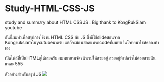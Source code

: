 # Study-HTML-CSS-JS
study and summary about HTML CSS JS . Big thank to KongRukSiam youtube

อันนี้ผมทำเพื่อสรุปการใช้งาน HTML CSS กับ JS ซึ่งก็ใช้slideสอนจาก Kongruksiamในyoutubeมาครับ
แต่ก็จะมีการสอดแทรกcodeที่ผมทำเป็นโจทย์มาใช้หัดลองทำเอง

เปิดไฟล์ที่เป็นHTMLดูได้เลยครับ ผมพยายามจัดหน้าเวปให้สวยอยู่ สวยอยู่ที่แปลว่าไม่ค่อยสวยนั่นแหละ 555

ตัวอย่างสำหรับสรุป JS
![](file:///Users/ton/Desktop/%E0%B8%81%E0%B8%B2%E0%B8%A3%E0%B8%9A%E0%B8%B1%E0%B8%99%E0%B8%97%E0%B8%B6%E0%B8%81%E0%B8%AB%E0%B8%99%E0%B9%89%E0%B8%B2%E0%B8%88%E0%B8%AD%202022-03-07%20%E0%B9%80%E0%B8%A7%E0%B8%A5%E0%B8%B2%2001.43.30.gif)
